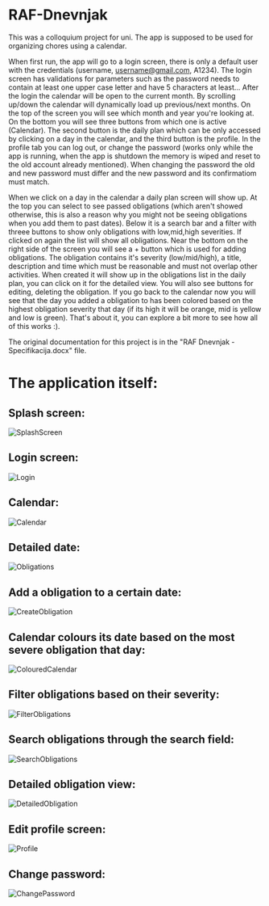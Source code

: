 # RAF-Dnevnjak

This was a colloquium project for uni. The app is supposed to be used for organizing chores using a calendar.

When first run, the app will go to a login screen, there is only a default user with the credentials (username, username@gmail.com, A1234).
The login screen has validations for parameters such as the password needs to contain at least one upper case letter and have 5 characters at least...
After the login the calendar will be open to the current month. By scrolling up/down the calendar will dynamically load up previous/next months.
On the top of the screen you will see which month and year you're looking at. On the bottom you will see three buttons from which one is active (Calendar).
The second button is the daily plan which can be only accessed by clicking on a day in the calendar, and the third button is the profile.
In the profile tab you can log out, or change the password (works only while the app is running, when the app is shutdown the memory is wiped and reset
to the old account already mentioned). When changing the password the old and new password must differ and the new password and its confirmatiom must match.

When we click on a day in the calendar a daily plan screen will show up. At the top you can select to see passed obligations (which aren't showed otherwise, 
this is also a reason why you might not be seeing obligations when you add them to past dates). Below it is a search bar and a filter with threee buttons to 
show only obligations with low,mid,high severities. If clicked on again the list will show all obligations. Near the bottom on the right side of the screen you
will see a + button which is used for adding obligations. The obligation contains it's severity (low/mid/high), a title, description and time which must be
reasonable and must not overlap other activities. When created it will show up in the obligations list in the daily plan, you can click on it for the detailed
view. You will also see buttons for editing, deleting the obligation. If you go back to the calendar now you will see that the day you added a obligation to has
been colored based on the highest obligation severity that day (if its high it will be orange, mid is yellow and low is green). That's about it, you can explore
a bit more to see how all of this works :).

The original documentation for this project is in the "RAF Dnevnjak - Specifikacija.docx" file.

# The application itself:

## Splash screen:
![SplashScreen](https://github.com/Mixa26/RAF-Dnevnjak/assets/71144280/e2c3a83e-866b-4484-9f71-c5c83189ff34)
<br>
## Login screen:
![Login](https://github.com/Mixa26/RAF-Dnevnjak/assets/71144280/d83cbee8-3a59-4348-a7cd-d5788184dc84)
<br>
## Calendar:
![Calendar](https://github.com/Mixa26/RAF-Dnevnjak/assets/71144280/f90a095d-dcc5-40ae-9862-a7e6381c5db0)
<br>
## Detailed date:
![Obligations](https://github.com/Mixa26/RAF-Dnevnjak/assets/71144280/5b6062e7-2565-43ac-b812-d61c1404e46f)
<br>
## Add a obligation to a certain date:
![CreateObligation](https://github.com/Mixa26/RAF-Dnevnjak/assets/71144280/a967bc3a-262e-45f8-b2a6-8d86bca0199b)
<br>
## Calendar colours its date based on the most severe obligation that day:
![ColouredCalendar](https://github.com/Mixa26/RAF-Dnevnjak/assets/71144280/3e1b1edb-a711-4e32-b185-2cfe36507168)
<br>
## Filter obligations based on their severity:
![FilterObligations](https://github.com/Mixa26/RAF-Dnevnjak/assets/71144280/8c510eed-1ed0-45df-83c2-ba05dc6b4d5f)
<br>
## Search obligations through the search field:
![SearchObligations](https://github.com/Mixa26/RAF-Dnevnjak/assets/71144280/c5382852-63b4-4128-be0b-bd8f1fc0cad5)
<br>
## Detailed obligation view:
![DetailedObligation](https://github.com/Mixa26/RAF-Dnevnjak/assets/71144280/abdaa1ea-9bd7-4f46-8aa4-4a184d6dbed6)
<br>
## Edit profile screen:
![Profile](https://github.com/Mixa26/RAF-Dnevnjak/assets/71144280/be9b6622-edea-4e63-86a3-3b65f0e7a54b)
<br>
## Change password:
![ChangePassword](https://github.com/Mixa26/RAF-Dnevnjak/assets/71144280/50183867-ead6-4323-bdd0-4b9387bc216f)
<br>
